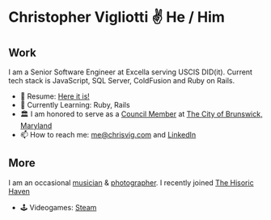 # Christopher Vigliotti ✌️ He / Him

## Work 
I am a Senior Software Engineer at Excella serving USCIS DID(it).  Current tech stack is JavaScript, SQL Server, ColdFusion and Ruby on Rails. 
- 📄 Resume: [Here it is!](https://gist.github.com/christophervigliotti/bb4cd6312bd7a8459cff3412f33c71f9)
- 💭 Currently Learning: Ruby, Rails
- 🏛️ I am honored to serve as a [Council Member](https://www.facebook.com/vote4vig/) at [The City of Brunswick, Maryland](https://brunswickmd.gov/) 
- 📫 How to reach me: [me@chrisvig.com](mailto:me@chrisvig.com) and [LinkedIn](https://www.linkedin.com/in/christophervigliotti)

## More
I am an occasional [musician](https://www.bigpapichris.com) & [photographer](http://flickr.com/photos/hibiscusroto/).  I recently joined [The Hisoric Haven](https://historichaven.com)
- 🕹️ Videogames: [Steam](https://steamcommunity.com/id/christophervigliotti/) 
